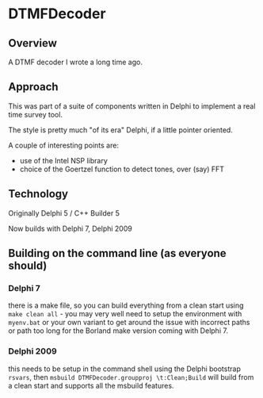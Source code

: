 # DTMFDecoder

## Overview 

A DTMF decoder I wrote a long time ago.

## Approach

This was part of a suite of components written in Delphi to implement a real time survey tool.

The style is pretty much "of its era" Delphi, if a little pointer oriented.

A couple of interesting points are:

+ use of the Intel NSP library
+ choice of the Goertzel function to detect tones, over (say) FFT 

## Technology

Originally Delphi 5 / C++ Builder 5

Now builds with Delphi 7, Delphi 2009

## Building on the command line (as everyone should)

### Delphi 7
there is a make file, so you can build everything from a clean start using `make clean all` - you may very well need to setup the environment with `myenv.bat` or your own variant to get around the issue with incorrect paths or path too long for the Borland make version coming with Delphi 7.

### Delphi 2009
this needs to be setup in the command shell using the Delphi bootstrap `rsvars`, then `msbuild DTMFDecoder.groupproj \t:Clean;Build` will build from a clean start and supports all the msbuild features. 



